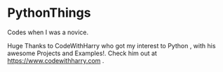 # PythonThings
Codes when I was a novice.





Huge Thanks to CodeWithHarry who got my interest to Python , with his awesome Projects and Examples!.
Check him out at https://www.codewithharry.com . 
